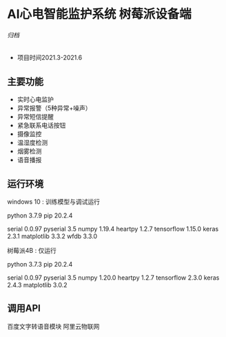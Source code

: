 # AI心电智能监护系统 树莓派设备端

###### 归档
* 项目时间2021.3-2021.6

## 主要功能
* 实时心电监护
* 异常报警（5种异常+噪声）
* 异常短信提醒
* 紧急联系电话按钮
* 摄像监控
* 温湿度检测
* 烟雾检测
* 语音播报

## 运行环境
windows 10 : 训练模型与调试运行

python 3.7.9
pip 20.2.4

serial 0.0.97
pyserial 3.5
numpy 1.19.4
heartpy 1.2.7
tensorflow 1.15.0
keras 2.3.1
matplotlib 3.3.2
wfdb 3.3.0

树莓派4B : 仅运行

python 3.7.3
pip 20.2.4

serial 0.0.97
pyserial 3.5
numpy 1.20.0
heartpy 1.2.7
tensorflow 2.3.0
keras 2.4.3
matplotlib 3.0.2

## 调用API
百度文字转语音模块
阿里云物联网